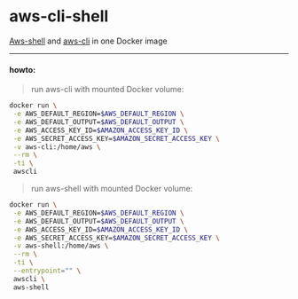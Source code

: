 # aws-cli-shell
[Aws-shell](https://github.com/awslabs/aws-shell) and [aws-cli](https://github.com/aws/aws-cli) in one Docker image

---

#### howto:

>run aws-cli with mounted Docker volume:

```bash
docker run \
 -e AWS_DEFAULT_REGION=$AWS_DEFAULT_REGION \
 -e AWS_DEFAULT_OUTPUT=$AWS_DEFAULT_OUTPUT \
 -e AWS_ACCESS_KEY_ID=$AMAZON_ACCESS_KEY_ID \
 -e AWS_SECRET_ACCESS_KEY=$AMAZON_SECRET_ACCESS_KEY \
 -v aws-cli:/home/aws \
 --rm \
 -ti \
 awscli
```
  

> run aws-shell with mounted Docker volume:

```bash
docker run \
 -e AWS_DEFAULT_REGION=$AWS_DEFAULT_REGION \
 -e AWS_DEFAULT_OUTPUT=$AWS_DEFAULT_OUTPUT \
 -e AWS_ACCESS_KEY_ID=$AMAZON_ACCESS_KEY_ID \
 -e AWS_SECRET_ACCESS_KEY=$AMAZON_SECRET_ACCESS_KEY \
 -v aws-shell:/home/aws \
 --rm \
 -ti \
 --entrypoint="" \
 awscli \
 aws-shell
```
